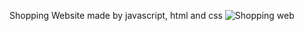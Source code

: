 Shopping Website made by javascript, html and css
![Shopping web](https://github.com/Ian-Mlolwa/Ian-Mlolwa/assets/75843266/3828c828-c107-4952-a226-933214fd3d12)
